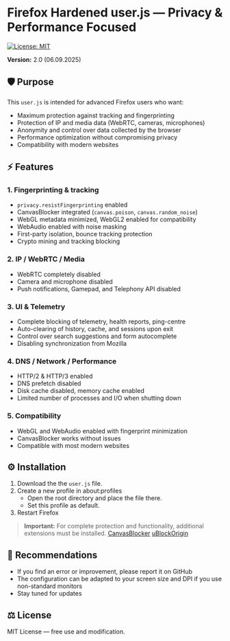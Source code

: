 # Firefox Hardened user.js — Privacy & Performance Focused

[![License: MIT](https://img.shields.io/badge/License-MIT-yellow.svg)](LICENSE)

**Version:** 2.0 (06.09.2025)  

## 🛡 Purpose

This `user.js` is intended for advanced Firefox users who want:

- Maximum protection against tracking and fingerprinting
- Protection of IP and media data (WebRTC, cameras, microphones)  
- Anonymity and control over data collected by the browser  
- Performance optimization without compromising privacy  
- Compatibility with modern websites  


## ⚡ Features

### 1. Fingerprinting & tracking

- `privacy.resistFingerprinting` enabled
- CanvasBlocker integrated (`canvas.poison`, `canvas.random_noise`)  
- WebGL metadata minimized, WebGL2 enabled for compatibility  
- WebAudio enabled with noise masking  
- First-party isolation, bounce tracking protection  
- Crypto mining and tracking blocking  

### 2. IP / WebRTC / Media

- WebRTC completely disabled  
- Camera and microphone disabled  
- Push notifications, Gamepad, and Telephony API disabled  

### 3. UI & Telemetry

- Complete blocking of telemetry, health reports, ping-centre  
- Auto-clearing of history, cache, and sessions upon exit  
- Control over search suggestions and form autocomplete
- Disabling synchronization from Mozilla

### 4. DNS / Network / Performance

- HTTP/2 & HTTP/3 enabled  
- DNS prefetch disabled  
- Disk cache disabled, memory cache enabled  
- Limited number of processes and I/O when shutting down  

### 5. Compatibility

- WebGL and WebAudio enabled with fingerprint minimization
- CanvasBlocker works without issues
- Compatible with most modern websites    



## ⚙ Installation

1. Download the the `user.js` file.  
2. Create a new profile in about:profiles
   - Open the root directory and place the file there.
   - Set this profile as default.
3. Restart Firefox  

> **Important:** For complete protection and functionality, additional extensions must be installed.
> [CanvasBlocker](https://addons.mozilla.org/en-US/firefox/addon/canvasblocker/)
> [uBlockOrigin](https://addons.mozilla.org/en-US/firefox/addon/ublock-origin/)
  

## 🔧 Recommendations

- If you find an error or improvement, please report it on GitHub
- The configuration can be adapted to your screen size and DPI if you use non-standard monitors
- Stay tuned for updates   


## ⚖ License

MIT License — free use and modification.
